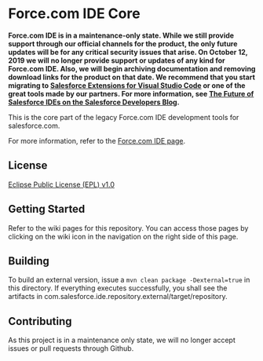 Force.com IDE Core
========

**Force.com IDE is in a maintenance-only state. While we still provide support through our official channels for the product, the only future updates will be for any critical security issues that arise. On October 12, 2019 we will no longer provide support or updates of any kind for Force.com IDE. Also, we will begin archiving documentation and removing download links for the product on that date. We recommend that you start migrating to [Salesforce Extensions for Visual Studio Code](https://marketplace.visualstudio.com/items?itemName=salesforce.salesforcedx-vscode) or one of the great tools made by our partners. For more information, see [The Future of Salesforce IDEs on the Salesforce Developers Blog](https://developer.salesforce.com/blogs/2018/12/the-future-of-salesforce-ides.html).**

This is the core part of the legacy Force.com IDE development tools for salesforce.com.

For more information, refer to the [Force.com IDE page][1].

License
-------

[Eclipse Public License (EPL) v1.0][2]

Getting Started
---------------

Refer to the wiki pages for this repository. You can access those pages
by clicking on the wiki icon in the navigation on the right side of this
page.

Building
--------

To build an external version, issue a `mvn clean package -Dexternal=true`
in this directory. If everything executes successfully, you shall see
the artifacts in com.salesforce.ide.repository.external/target/repository.

Contributing
--------
As this project is in a maintenance only state, we will no longer accept issues or pull requests through Github. 

[1]: https://developer.salesforce.com/page/Force.com_IDE
[2]: http://wiki.eclipse.org/EPL

